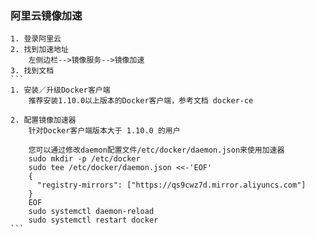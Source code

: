 ### 阿里云镜像加速
	1. 登录阿里云
	2. 找到加速地址 
		左侧边栏-->镜像服务-->镜像加速
	3. 找到文档
	```
	1. 安装／升级Docker客户端
		推荐安装1.10.0以上版本的Docker客户端，参考文档 docker-ce

	2. 配置镜像加速器
		针对Docker客户端版本大于 1.10.0 的用户

		您可以通过修改daemon配置文件/etc/docker/daemon.json来使用加速器
		sudo mkdir -p /etc/docker
		sudo tee /etc/docker/daemon.json <<-'EOF'
		{
		  "registry-mirrors": ["https://qs9cwz7d.mirror.aliyuncs.com"]
		}
		EOF
		sudo systemctl daemon-reload
		sudo systemctl restart docker
	```